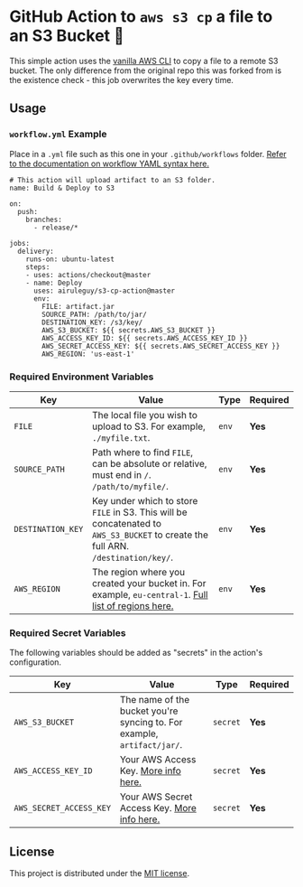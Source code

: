 # GitHub Action to `aws s3 cp` a file to an S3 Bucket 🔄 

This simple action uses the [vanilla AWS CLI](https://docs.aws.amazon.com/cli/index.html) to copy a file to a remote S3 bucket. The only difference from the original repo this was forked from is the existence check - this job overwrites the key every time.



## Usage

### `workflow.yml` Example

Place in a `.yml` file such as this one in your `.github/workflows` folder. [Refer to the documentation on workflow YAML syntax here.](https://help.github.com/en/articles/workflow-syntax-for-github-actions)

```
# This action will upload artifact to an S3 folder.
name: Build & Deploy to S3

on:
  push:
    branches:
      - release/*

jobs:
  delivery:
    runs-on: ubuntu-latest
    steps:
    - uses: actions/checkout@master
    - name: Deploy
      uses: airuleguy/s3-cp-action@master
      env:
        FILE: artifact.jar
        SOURCE_PATH: /path/to/jar/
        DESTINATION_KEY: /s3/key/
        AWS_S3_BUCKET: ${{ secrets.AWS_S3_BUCKET }}
        AWS_ACCESS_KEY_ID: ${{ secrets.AWS_ACCESS_KEY_ID }}
        AWS_SECRET_ACCESS_KEY: ${{ secrets.AWS_SECRET_ACCESS_KEY }}
        AWS_REGION: 'us-east-1'
```


### Required Environment Variables

| Key | Value | Type | Required |
| ------------- | ------------- | ------------- | ------------- |
| `FILE` | The local file you wish to upload to S3. For example, `./myfile.txt`. | `env` | **Yes** |
| `SOURCE_PATH` | Path where to find `FILE`, can be absolute or relative, must end in `/`. `/path/to/myfile/`. | `env` | **Yes** |
| `DESTINATION_KEY` | Key under which to store `FILE` in S3. This will be concatenated to `AWS_S3_BUCKET` to create the full ARN. `/destination/key/`. | `env` | **Yes** |
| `AWS_REGION` | The region where you created your bucket in. For example, `eu-central-1`. [Full list of regions here.](https://docs.aws.amazon.com/AWSEC2/latest/UserGuide/using-regions-availability-zones.html#concepts-available-regions) | `env` | **Yes** |


### Required Secret Variables

The following variables should be added as "secrets" in the action's configuration.

| Key | Value | Type | Required |
| ------------- | ------------- | ------------- | ------------- |
| `AWS_S3_BUCKET` | The name of the bucket you're syncing to. For example, `artifact/jar/`. | `secret` | **Yes** |
| `AWS_ACCESS_KEY_ID` | Your AWS Access Key. [More info here.](https://docs.aws.amazon.com/general/latest/gr/managing-aws-access-keys.html) | `secret` | **Yes** |
| `AWS_SECRET_ACCESS_KEY` | Your AWS Secret Access Key. [More info here.](https://docs.aws.amazon.com/general/latest/gr/managing-aws-access-keys.html) | `secret` | **Yes** |


## License

This project is distributed under the [MIT license](LICENSE.md).
